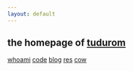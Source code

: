```yaml
---
layout: default
---
```


## the homepage of [tudurom](https://youtu.be/_9wPuXhQ_zs?t=16s)

[whoami](/whoami/) [code](https://github.com/tudurom/) [blog](/blog/) [res](/res/) [cow](/cow/)

